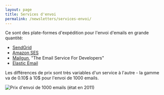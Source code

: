 ```yaml
---
layout: page
title: Services d'envoi
permalink: /newsletters/services-envoi/
---
```


Ce sont des plate-formes d'expédition pour l'envoi d'emails en grande quantité:

* [SendGrid](https://sendgrid.com/)
* [Amazon SES](https://aws.amazon.com/fr/ses/)
* [Mailgun](https://www.mailgun.com/), "The Email Service For Developers"
* [Elastic Email](https://elasticemail.com/)

Les différences de prix sont très variables d'un service à l'autre - la gamme va de 0.10$ à 10$ pour l'envoi de 1000 emails.

![Prix d'envoi de 1000 emails (état en 2011)](/cours-divers/img/email-send-price.png)